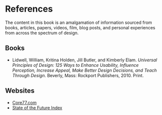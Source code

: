 # References
The content in this book is an amalgamation of information sourced from books, articles, papers, videos, film, blog posts, and personal experiences from across the spectrum of design.

## Books

- Lidwell, William, Kritina Holden, Jill Butler, and Kimberly Elam. *Universal Principles of Design: 125 Ways to Enhance Usability, Influence Perception, Increase Appeal, Make Better Design Decisions, and Teach Through Design*. Beverly, Mass: Rockport Publishers, 2010. Print.


## Websites

- [Core77.com](http://core77.com)
- [State of the Future Index](http://www.millennium-project.org/millennium/SOFI.html)

